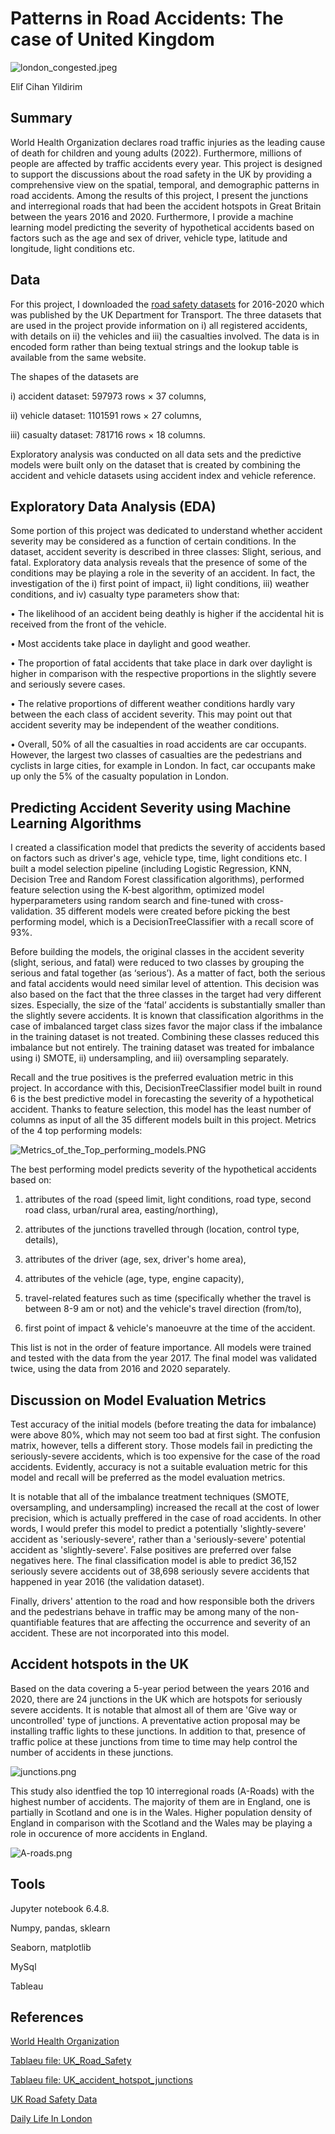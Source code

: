 # Patterns in Road Accidents: The case of United Kingdom
![london_congested.jpeg](images/london_congested.jpeg)

Elif Cihan Yildirim

<a id='section1'></a>
## Summary
World Health Organization declares road traffic injuries as the leading cause of death for children and young adults (2022). Furthermore, millions of people are affected by traffic accidents every year. This project is designed to support the discussions about the road safety in the UK by providing a comprehensive view on the spatial, temporal, and demographic patterns in road accidents. Among the results of this project, I present the junctions and interregional roads that had been the accident hotspots in Great Britain between the years 2016 and 2020. Furthermore, I provide a machine learning model predicting the severity of hypothetical accidents based on factors such as the age and sex of driver, vehicle type, latitude and longitude, light conditions etc.

<a id='section2'></a>
## Data
For this project, I downloaded the [road safety datasets](https://www.data.gov.uk/dataset/cb7ae6f0-4be6-4935-9277-47e5ce24a11f/road-safety-data) for 2016-2020 which was published by the UK Department for Transport. The three datasets that are used in the project provide information on i) all registered accidents, with details on ii) the vehicles and iii) the casualties involved. The data is in encoded form rather than being textual strings and the lookup table is available from the same website.

The shapes of the datasets are

i)	accident dataset: 597973 rows × 37 columns, 

ii)	vehicle dataset: 1101591 rows × 27 columns, 

iii)	casualty dataset: 781716 rows × 18 columns.

Exploratory analysis was conducted on all data sets and the predictive models were built only on the dataset that is created by combining the accident and vehicle datasets using accident index and vehicle reference.

<a id='section3'></a>
## Exploratory Data Analysis (EDA)
Some portion of this project was dedicated to understand whether accident severity may be considered as a function of certain conditions. In the dataset, accident severity is described in three classes: Slight, serious, and fatal. Exploratory data analysis reveals that the presence of some of the conditions may be playing a role in the severity of an accident. In fact, the investigation of the i) first point of impact, ii) light conditions, iii) weather conditions, and iv) casualty type parameters show that: 

•	The likelihood of an accident being deathly is higher if the accidental hit is received from the front of the vehicle.

•	Most accidents take place in daylight and good weather. 

•	The proportion of fatal accidents that take place in dark over daylight is higher in comparison with the respective proportions in the slightly severe and seriously severe cases. 

•	The relative proportions of different weather conditions hardly vary between the each class of accident severity. This may point out that accident severity may be independent of the weather conditions.

•	Overall, 50% of all the casualties in road accidents are car occupants. However, the largest two classes of casualties are the pedestrians and cyclists in large cities, for example in London. In fact, car occupants make up only the 5% of the casualty population in London.

<a id='section4'></a>
## Predicting Accident Severity using Machine Learning Algorithms
I created a classification model that predicts the severity of accidents based on factors such as driver's age, vehicle type, time, light conditions etc. I built a model selection pipeline (including Logistic Regression, KNN, Decision Tree and Random Forest classification algorithms), performed feature selection using the K-best algorithm, optimized model hyperparameters using random search and fine-tuned with cross-validation. 35 different models were created before picking the best performing model, which is a DecisionTreeClassifier with a recall score of 93%.

Before building the models, the original classes in the accident severity (slight, serious, and fatal) were reduced to two classes by grouping the serious and fatal together (as ‘serious’). As a matter of fact, both the serious and fatal accidents would need similar level of attention. This decision was also based on the fact that the three classes in the target had very different sizes. Especially, the size of the ‘fatal’ accidents is substantially smaller than the slightly severe accidents. It is known that classification algorithms in the case of imbalanced target class sizes favor the major class if the imbalance in the training dataset is not treated. Combining these classes reduced this imbalance but not entirely. The training dataset was treated for imbalance using i) SMOTE, ii) undersampling, and iii) oversampling separately.

Recall and the true positives is the preferred evaluation metric in this project. In accordance with this, DecisionTreeClassifier model built in round 6 is the best predictive model in forecasting the severity of a hypothetical accident. Thanks to feature selection, this model has the least number of columns as input of all the 35 different models built in this project. Metrics of the 4 top performing models:

![Metrics_of_the_Top_performing_models.PNG](images/Metrics_of_the_Top_performing_models.PNG)

The best performing model predicts severity of the hypothetical accidents based on: 

1. attributes of the road (speed limit, light conditions, road type, second road class, urban/rural area, easting/northing),

2. attributes of the junctions travelled through (location, control type, details),

3. attributes of the driver (age, sex, driver's home area),

4. attributes of the vehicle (age, type, engine capacity),

5. travel-related features such as time (specifically whether the travel is between 8-9 am or not) and the vehicle's travel direction (from/to),

6. first point of impact & vehicle's manoeuvre at the time of the accident.

This list is not in the order of feature importance. All models were trained and tested with the data from the year 2017. The final model was validated twice, using the data from 2016 and 2020 separately.

<a id='section5'></a>
##  Discussion on Model Evaluation Metrics
Test accuracy of the initial models (before treating the data for imbalance) were above 80%, which may not seem too bad at first sight. The confusion matrix, however, tells a different story. Those models fail in predicting the seriously-severe accidents, which is too expensive for the case of the road accidents. Evidently, accuracy is not a suitable evaluation metric for this model and recall will be preferred as the model evaluation metrics.

It is notable that all of the imbalance treatment techniques (SMOTE, oversampling, and undersampling) increased the recall at the cost of lower precision, which is actually preffered in the case of road accidents. In other words, I would prefer this model to predict a potentially 'slightly-severe' accident as 'seriously-severe', rather than a 'seriously-severe' potential accident as 'slightly-severe'. False positives are preferred over false negatives here. The final classification model is able to predict 36,152 seriously severe accidents out of 38,698 seriously severe accidents that happened in year 2016 (the validation dataset).

Finally, drivers' attention to the road and how responsible both the drivers and the pedestrians behave in traffic may be among many of the non-quantifiable features that are affecting the occurrence and severity of an accident. These are not incorporated into this model.

<a id='section6'></a>
## Accident hotspots in the UK

Based on the data covering a 5-year period between the years 2016 and 2020, there are 24 junctions in the UK which are hotspots for seriously severe accidents. It is notable that almost all of them are 'Give way or uncontrolled' type of junctions. A preventative action proposal may be installing traffic lights to these junctions. In addition to that, presence of traffic police at these junctions from time to time may help control the number of accidents in these junctions.

![junctions.png](images/junctions.png)

This study also identfied the top 10 interregional roads (A-Roads) with the highest number of accidents. The majority of them are in England, one is partially in Scotland and one is in the Wales. Higher population density of England in comparison with the Scotland and the Wales may be playing a role in occurence of more accidents in England.

![A-roads.png](images/A-roads.png)

<a id='section7'></a>
## Tools
Jupyter notebook 6.4.8.

Numpy, pandas, sklearn

Seaborn, matplotlib

MySql

Tableau

<a id='section8'></a>
## References

[World Health Organization](https://www.who.int/news-room/fact-sheets/detail/road-traffic-injuries#:~:text=Road%20traffic%20injuries%20are%20the,pedestrians%2C%20cyclists%2C%20and%20motorcyclists)

[Tablaeu file: UK_Road_Safety](https://public.tableau.com/views/UK_Road_Safety/Numberofaccidentsperyearseverity?:language=en-US&:display_count=n&:origin=viz_share_link)

[Tablaeu file: UK_accident_hotspot_junctions](https://public.tableau.com/views/UK_accident_hotspot_junctions/Junctionsthathostedseriouslysevereaccidentswith100andmorecasualtiesoverthe5yearperiod2016-2020_24junctionsoverall_?:language=en-US&:display_count=n&:origin=viz_share_link)

[UK Road Safety Data](https://www.data.gov.uk/dataset/cb7ae6f0-4be6-4935-9277-47e5ce24a11f/road-safety-data)

[Daily Life In London](https://www.gettyimages.com/detail/news-photo/cars-and-buses-queue-in-a-long-traffic-jam-on-knightsbridge-news-photo/1229230414?adppopup=true)

